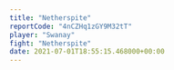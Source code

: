 ```yaml
---
title: "Netherspite"
reportCode: "4nCZHq1zGY9M32tT"
player: "Swanay"
fight: "Netherspite"
date: 2021-07-01T18:55:15.468000+00:00
---
```

